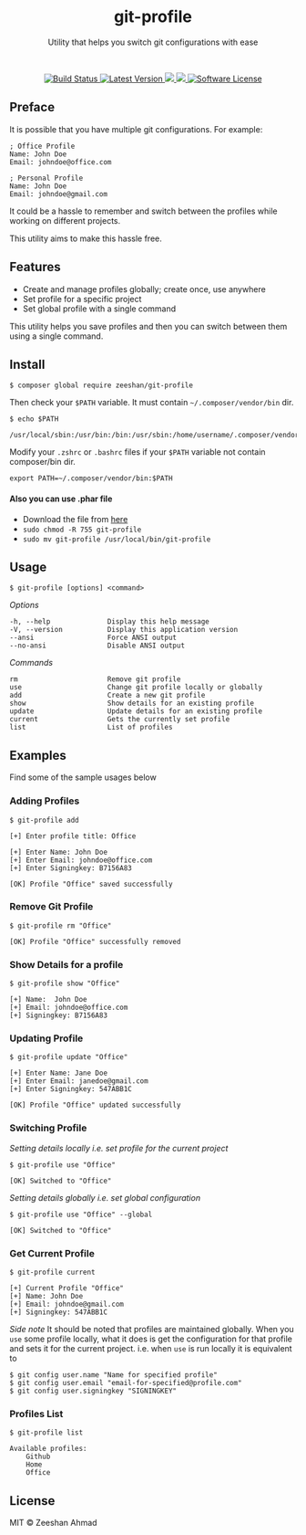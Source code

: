 <div align="center">
    <h1 align="center">git-profile</h1>
    <p align="center">Utility that helps you switch git configurations with ease</p>
    <br/>
    <p align="center">
      <a href="https://travis-ci.org/ziishaned/git-profile">
          <img src="https://img.shields.io/travis/ziishaned/git-profile/master.svg?style=flat-square" alt="Build Status"/>
      </a>
      <a href="https://github.com/ziishaned/git-profile/releases">
          <img src="https://img.shields.io/github/release/ziishaned/git-profile.svg?style=flat-square" alt="Latest Version"/>
      </a>
      <a href="https://twitter.com/home?status=git-profile%20by%20%40ziishaned%20http%3A//github.com/ziishaned/git-profile">
        <img src="https://img.shields.io/badge/twitter-tweet-blue.svg?style=flat-square"/>
      </a>
      <a href="https://twitter.com/ziishaned">
        <img src="https://img.shields.io/badge/feedback-@ziishaned-blue.svg?style=flat-square" />
      </a>
        <a href="https://github.com/ziishaned/git-profile">
            <img src="https://img.shields.io/badge/license-MIT-brightgreen.svg?style=flat-square" alt="Software License">
        </a>
    </p>
</div>

## Preface

It is possible that you have multiple git configurations. For example:

```
; Office Profile
Name: John Doe
Email: johndoe@office.com

; Personal Profile
Name: John Doe
Email: johndoe@gmail.com
```

It could be a hassle to remember and switch between the profiles while working on different projects.

This utility aims to make this hassle free.

## Features

- Create and manage profiles globally; create once, use anywhere
- Set profile for a specific project
- Set global profile with a single command

This utility helps you save profiles and then you can switch between them using a single command.

## Install

```
$ composer global require zeeshan/git-profile
```
Then check your ```$PATH``` variable. It must contain ```~/.composer/vendor/bin``` dir.

```
$ echo $PATH

/usr/local/sbin:/usr/bin:/bin:/usr/sbin:/home/username/.composer/vendor/bin
```

Modify your ```.zshrc``` or ```.bashrc``` files if your ```$PATH``` variable not contain composer/bin dir.

```
export PATH=~/.composer/vendor/bin:$PATH
```

#### Also you can use .phar file

* Download the file from [here](https://github.com/ziishaned/git-profile/releases/download/v1.0/git-profile)
* `sudo chmod -R 755 git-profile`
* `sudo mv git-profile /usr/local/bin/git-profile`

## Usage

```
$ git-profile [options] <command>
```
*Options*
```
-h, --help              Display this help message
-V, --version           Display this application version
--ansi                  Force ANSI output
--no-ansi               Disable ANSI output
```
*Commands*
```
rm                      Remove git profile
use                     Change git profile locally or globally
add                     Create a new git profile
show                    Show details for an existing profile
update                  Update details for an existing profile
current                 Gets the currently set profile
list                    List of profiles
```

## Examples

Find some of the sample usages below

### Adding Profiles
```
$ git-profile add

[+] Enter profile title: Office

[+] Enter Name: John Doe
[+] Enter Email: johndoe@office.com
[+] Enter Signingkey: B7156A83

[OK] Profile "Office" saved successfully
```

### Remove Git Profile

```
$ git-profile rm "Office"

[OK] Profile "Office" successfully removed
```

### Show Details for a profile

```
$ git-profile show "Office"

[+] Name:  John Doe
[+] Email: johndoe@office.com
[+] Signingkey: B7156A83
```

### Updating Profile
```
$ git-profile update "Office"

[+] Enter Name: Jane Doe
[+] Enter Email: janedoe@gmail.com
[+] Enter Signingkey: 547ABB1C

[OK] Profile "Office" updated successfully
```

### Switching Profile

*Setting details locally i.e. set profile for the current project*
```
$ git-profile use "Office"

[OK] Switched to "Office"
```

*Setting details globally i.e. set global configuration*
```
$ git-profile use "Office" --global

[OK] Switched to "Office"
```

### Get Current Profile

```
$ git-profile current

[+] Current Profile "Office"
[+] Name: John Doe
[+] Email: johndoe@gmail.com
[+] Signingkey: 547ABB1C
```

*Side note* It should be noted that profiles are maintained globally. When you `use` some profile locally, what it does is get the configuration for that profile and sets it for the current project. i.e. when `use` is run locally it is equivalent to

```
$ git config user.name "Name for specified profile"
$ git config user.email "email-for-specified@profile.com"
$ git config user.signingkey "SIGNINGKEY"
```

### Profiles List

```
$ git-profile list

Available profiles:
    Github
    Home
    Office
```

## License

MIT © Zeeshan Ahmad
